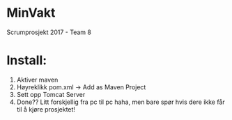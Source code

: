 # MinVakt
Scrumprosjekt 2017 - Team 8

# Install:
1. Aktiver maven
2. Høyreklikk pom.xml -> Add as Maven Project
3. Sett opp Tomcat Server
4. Done?? Litt forskjellig fra pc til pc haha, men bare spør hvis dere ikke får til å kjøre prosjektet!
